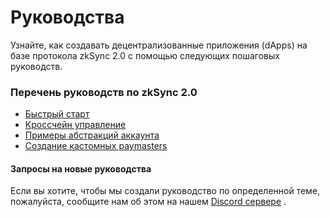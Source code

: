 # Руководства

Узнайте, как создавать децентрализованные приложения (dApps) на базе протокола zkSync 2.0 с помощью следующих пошаговых руководств.

### Перечень руководств по zkSync 2.0

* [Быстрый старт](../razrabotka-na-zksync/bystryi-start.md)
* [Кроссчейн управление](krosschein-upravlenie/)
* [Примеры абстракций аккаунта](abstrakciya-akkaunta.md)
* [Создание кастомных paymasters](sozdanie-kastomnykh-paymasters.md)

#### Запросы на новые руководства

Если вы хотите, чтобы мы создали руководство по определенной теме, пожалуйста, сообщите нам об этом на нашем [Discord сервере](https://join.zksync.dev/) .
